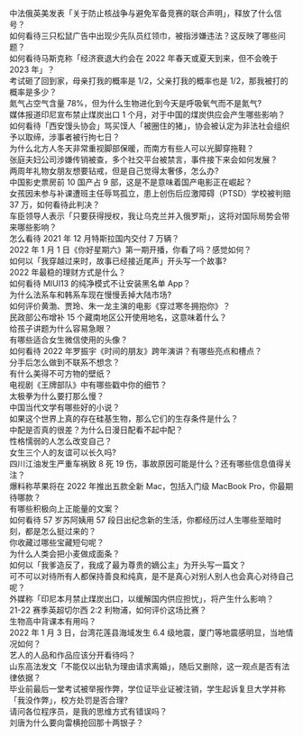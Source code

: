 中法俄英美发表「关于防止核战争与避免军备竞赛的联合声明」，释放了什么信号？  
如何看待三只松鼠广告中出现少先队员红领巾，被指涉嫌违法？这反映了哪些问题？  
如何看待马斯克称「经济衰退大约会在 2022 年春天或夏天到来，但不会晚于 2023 年」？  
考试砸了回到家，母亲打我的概率是 1/2，父亲打我的概率也是 1/2，那我被打的概率是多少？  
氮气占空气含量 78%，但为什么生物进化到今天是呼吸氧气而不是氮气?  
媒体报道印尼宣布禁止煤炭出口 1 个月，对于中国的煤炭供应会产生哪些影响？  
如何看待「西安馒头协会」骂买馍人「被圈住的猪」，协会被认定为非法社会组织予以取缔，涉事者被行拘七日？  
为什么北方人冬天非常重视脚部保暖，而南方有些人可以光脚穿拖鞋？  
张庭夫妇公司涉嫌传销被查，多个社交平台被禁言，事件接下来会如何发展？  
两周年礼物女朋友想要钻戒，但是自己觉得太奢侈，怎么办?  
中国影史票房前 10 国产占 9 部，这是不是意味着国产电影正在崛起？  
女孩因未参与补课遭班主任辱骂孤立，患上创伤后应激障碍（PTSD）学校被判赔 37 万，如何看待此判决？  
车臣领导人表示「只要获得授权，我让乌克兰并入俄罗斯」，这将对国际局势会带来哪些影响？  
怎么看待 2021 年 12 月特斯拉国内交付 7 万辆？  
2022 年 1 月 1 日《你好星期六》第一期开播，你看了吗？感觉如何？  
如何以「我穿越过来时，故事已经接近尾声」开头写一个故事?  
2022 年最稳的理财方式是什么？  
如何看待 MIUI13 的纯净模式不让安装黑名单 App？  
为什么法系车和韩系车现在慢慢丢掉大陆市场?  
如何评价黄渤、贾玲、朱一龙主演的电影《穿过寒冬拥抱你》？  
民政部公布增补 15 个藏南地区公开使用地名，这意味着什么？  
给孩子讲题为什么容易急眼？  
有哪些适合女生微信使用的头像？  
如何看待 2022 年罗振宇《时间的朋友》跨年演讲？有哪些亮点和槽点？  
分手后怎么做到不联系不想念？  
有什么美得不可方物的壁纸？  
电视剧《王牌部队》中有哪些戳中你的细节？  
太极拳为什么要打那么慢？  
中国当代文学有哪些好的小说？  
如果这个世界上真的存在硅基生物，那么它们的生存条件是什么？  
中配是否真的很差？为什么日漫日配看不起中配？  
性格懦弱的人怎么改变自己？  
女生三个人的友谊可以长久吗?  
四川江油发生严重车祸致 8 死 19 伤，事故原因可能是什么？还有哪些信息值得关注？  
爆料称苹果将在 2022 年推出五款全新 Mac，包括入门级 MacBook Pro，你最期待哪款？  
有哪些积极向上正能量的文案？  
如何看待 57 岁苏阿姨用 57 段日出纪念新的生活，你都经历过人生哪些至暗时刻，都是怎么挺过来的？  
你收藏过哪些宝藏短句呢？  
为什么人类会把小麦做成面条？  
如何以「我爹造反了，我成了最为尊贵的嫡公主」为开头写一篇文？  
可不可以对待所有人都保持善良和纯真，是不是真心对别人别人也会真心对待自己呢？  
外媒称「印尼本月禁止煤炭出口，以缓解国内供应担忧」，将产生什么影响？  
21-22 赛季英超切尔西 2:2 利物浦，如何评价这场比赛？  
生物高中背课本有用吗？  
2022 年 1 月 3 日，台湾花莲县海域发生 6.4 级地震，厦门等地震感明显，当地情况如何？  
艺人的人品和作品应该分开看待吗？  
山东高法发文「不能仅以出轨为理由请求离婚」，随后又删除，这一观点是否有法律依据？  
毕业前最后一堂考试被举报作弊，学位证毕业证被注销，学生起诉复旦大学并称「我没作弊」，校方处罚是否合理?  
请问各位程序员，是我的思维方式有错误吗？  
刘唐为什么要向雷横抢回那十两银子？  
